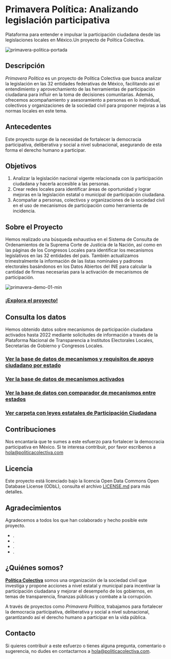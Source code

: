 # Primavera Política: Analizando legislación participativa
Plataforma para entender e impulsar la participación ciudadana desde las legislaciones locales en México.Un proyecto de Política Colectiva.

![primavera-politica-portada](https://github.com/Politica-Colectiva/primavera-politica-datos/assets/6744123/4f1270a0-39bf-4c9b-9c11-839db1e5c82e)


## Descripción
_Primavera Política_ es un proyecto de Política Colectiva que busca analizar la legislación en las 32 entidades federativas de México, facilitando así el entendimiento y aprovechamiento de las herramientas de participación ciudadana para influir en la toma de decisiones comunitarias. Además, ofrecemos acompañamiento y asesoramiento a personas en lo individual, colectivos y organizaciones de la sociedad civil para proponer mejoras a las normas locales en este tema.

## Antecedentes
Este proyecto surge de la necesidad de fortalecer la democracia participativa, deliberativa y social a nivel subnacional, asegurando de esta forma el derecho humano a participar.

## Objetivos
1. Analizar la legislación nacional vigente relacionada con la participación ciudadana y hacerla accesible a las personas.
2. Crear redes locales para identificar áreas de oportunidad y lograr mejoras en la legislación estatal o municipal de participación ciudadana.
3. Acompañar a personas, colectivos y organizaciones de la sociedad civil en el uso de mecanismos de participación como herramienta de incidencia. 

## Sobre el Proyecto
Hemos realizado una búsqueda exhaustiva en el Sistema de Consulta de Ordenamientos de la Suprema Corte de Justicia de la Nación, así como en las páginas de los Congresos Locales para identificar los mecanismos legislativos en las 32 entidades del país. También actualizamos trimestralmente la información de las listas nominales y padrones electorales basándonos en los Datos Abiertos del INE para calcular la cantidad de firmas necesarias para la activación de mecanismos de participación.

![primavera-demo-01-min](https://github.com/Politica-Colectiva/primavera-politica-datos/assets/6744123/815c982c-3785-4693-b893-fa2083ddc5de)


### [¡Explora el proyecto!](https://politicacolectiva.com/primavera-politica/)

## Consulta los datos
Hemos obtenido datos sobre mecanismos de participación ciudadana activados hasta 2022 mediante solicitudes de información a través de la Plataforma Nacional de Transparencia a Institutos Electorales Locales, Secretarías de Gobierno y Congresos Locales.

### [Ver la base de datos de mecanismos y requisitos de apoyo ciudadano por estado](https://docs.google.com/spreadsheets/d/1oYHrH89fZx3hd2bVxW2EUfGH4h_FKJnkNLpkVr9mXlI/edit#gid=1078159198)

### [Ver la base de datos de mecanismos activados](https://github.com/Politica-Colectiva/primavera-politica/datos/mecanismos_activados)

### [Ver la base de datos con comparador de mecanismos entre estados](https://github.com/Politica-Colectiva/primavera-politica/datos/mecanismos_activados)

### [Ver carpeta con leyes estatales de Participación Ciudadana](https://drive.google.com/drive/folders/1g3qnXToGorDCZZjMwCiaVZhkTzVANtnN?usp=sharing)


## Contribuciones
Nos encantaría que te sumes a este esfuerzo para fortalecer la democracia participativa en México. Si te interesa contribuir, por favor escríbenos a hola@politicacolectiva.com

## Licencia
Este proyecto está licenciado bajo la licencia Open Data Commons Open Database License (ODbL), consulta el archivo [LICENSE.md](https://github.com/Politica-Colectiva/primavera-politica/blob/main/LICENCE.md) para más detalles.

## Agradecimientos
Agradecemos a todos los que han colaborado y hecho posible este proyecto. 
- .
- .
- .
- .

## ¿Quiénes somos?
**[Política Colectiva](https://politicacolectiva.com/)** somos una organización de la sociedad civil que investiga y propone acciones a nivel estatal y municipal para incentivar la participación ciudadana y mejorar el desempeño de los gobiernos, en temas de transparencia, finanzas públicas y combate a la corrupción. 

A través de proyectos como _Primavera Política_, trabajamos para fortalecer la democracia participativa, deliberativa y social a nivel subnacional, garantizando así el derecho humano a participar en la vida pública.

## Contacto
Si quieres contribuir a este esfuerzo o tienes alguna pregunta, comentario o sugerencia, no dudes en contactarnos a hola@politicacolectiva.com.

